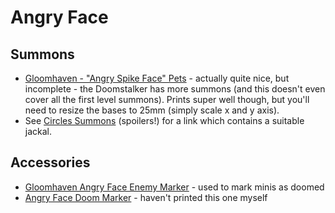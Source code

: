 # Angry Face

## Summons
* [Gloomhaven - "Angry Spike Face" Pets](https://www.thingiverse.com/thing:2855612) - actually quite nice, but incomplete - the Doomstalker has more summons (and this doesn't even cover all the first level summons). Prints super well though, but you'll need to resize the bases to 25mm (simply scale x and y axis).
* See [Circles Summons](/classes/circles.md) (spoilers!) for a link which contains a suitable jackal.

## Accessories
* [Gloomhaven Angry Face Enemy Marker](https://www.thingiverse.com/thing:4696202) - used to mark minis as doomed
* [Angry Face Doom Marker](https://www.thingiverse.com/thing:4729112) - haven't printed this one myself
